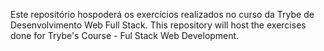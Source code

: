 Este repositório hospoderá os exercícios realizados no curso da Trybe de Desenvolvimento Web Full Stack.
This repository will host the exercises done for Trybe's Course - Ful Stack Web Development.
